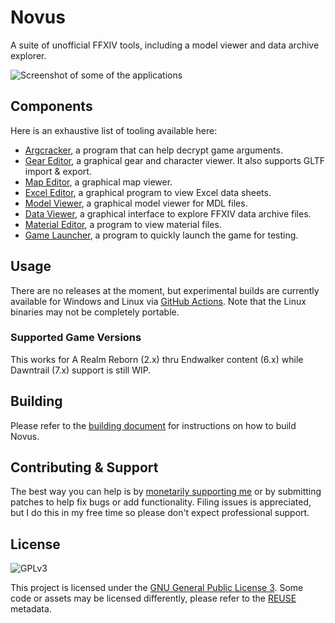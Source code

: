# Novus

A suite of unofficial FFXIV tools, including a model viewer and data archive explorer.

![Screenshot of some of the applications](https://xiv.zone/novus.png)

## Components

Here is an exhaustive list of tooling available here:

* [Argcracker](apps/argcracker), a program that can help decrypt game arguments.
* [Gear Editor](apps/armoury), a graphical gear and character viewer. It also supports GLTF import & export.
* [Map Editor](apps/mapeditor), a graphical map viewer.
* [Excel Editor](apps/karuku), a graphical program to view Excel data sheets.
* [Model Viewer](apps/mdlviewer), a graphical model viewer for MDL files.
* [Data Viewer](apps/sagasu), a graphical interface to explore FFXIV data archive files.
* [Material Editor](apps/mateditor), a program to view material files.
* [Game Launcher](apps/gamelauncher), a program to quickly launch the game for testing.

## Usage

There are no releases at the moment, but experimental builds are currently available for Windows and Linux via [GitHub Actions](https://github.com/redstrate/Novus/actions). Note that the Linux binaries may not be completely portable.

### Supported Game Versions

This works for A Realm Reborn (2.x) thru Endwalker content (6.x) while Dawntrail (7.x) support is still WIP.

## Building

Please refer to the [building document](BUILDING.md) for instructions on how to build Novus.

## Contributing & Support

The best way you can help is by [monetarily supporting me](https://redstrate.com/fund/) or by submitting patches to
help fix bugs or add functionality. Filing issues is appreciated, but I do this in my free time so please don't expect professional support.

## License

![GPLv3](https://www.gnu.org/graphics/gplv3-127x51.png)

This project is licensed under the [GNU General Public License 3](LICENSE). Some code or assets may be licensed differently, please refer to the [REUSE](https://reuse.software/spec/) metadata.
